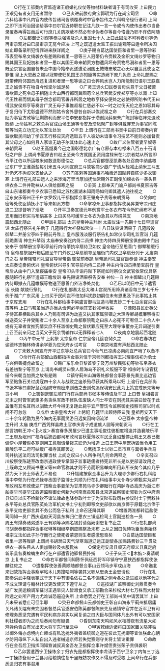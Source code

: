 <!-- { "loadSidebar": true } -->
　　○行在工部奏内官监造诸王府婚礼仪仗等物材料缺者请于有司收买  上曰民力正艰见有者支用无者暂停
　　○己亥进前滕府典宝郭珷为行在尚宝司丞
　　○命六科给事中凡内官内使传旨诸司皆须覆奏时中官奉旨传之六科輙令径行诸司  上闻之即下法司治因谕给事中曰尔官近侍职在记注凡朕一言一令或令内使传出者尔当备录覆奏再得旨而后可行庶几关防欺蔽不然必有诈伪者尔等自今恪谨乃职不许依阿随附
　　○左都御史刘观等奏决强盗及杀人重囚七十人  上曰此固法不可宥者尔等仍再审录观对曰已屡审录无冤今应决  上可之既退遣太监王振出谕观等曰适令所决囚姑止即备录所犯情罪进来朕详阅之
　　○庚子赐白葛达国使臣和者里一思等钞彩币表里布帛文绮袭衣有差赐和者里一思等三人冠带仍令赍敕及金织文绮纱罗等物归赐其国王及妃初和者里一思以其国王命来朝贡方物遭风坏舟贡物尽溺和者里一思等既至京言臣国自昔未至中国今始奉贡遂遭沦溺国王惓惓忠敬之心无以自达此使臣之罪惟  皇上大恩赦之赐以冠带使归见国王亦知臣等实造阙下庶几免责  上命礼部赐之冠带俾附邻国贡舟还复进和者里一思等谕之曰仓猝风水岂人力所能制归语尔王朕嘉王之诚贵不在物自今惟坚尔诚足矣
　　○广灵王逊火□民奏言毋失意于父日被苦毒欲置之死令母子相随出舍山西行都司冀图苟全总兵官武安侯郑亨等亦以闻  上知代王性暴而悯其母子然念都司官署非所居之地敕亨择安便处之必使得所贻书代王曰得武安侯郑亨等奏言广灵王母子事惟叔祖仁慈必不以一时之过伤天伦之恩如容其母子复归侍下尤彰盛德不然则姑令舍外思咎自新以俟叔祖之命
　　○行在兵部奏交阯为事官方政等征剿黎利而安平伯李安都指挥于瓒谢凤薛聚朱广陈封等临阵先退政败绩  上命姑宥之敕总兵官成山侯王通等令安及瓒凤聚广封等俱戴罪充为事官同陈智等当先立功无功以军法处治
　　○辛丑  上谓行在工部尚书吴中曰前日卿奏内官监欲取民间幼丁学匠艺行移应天府选取五千人彼幼未谙事令习技艺不能则必加督责其父母之心如何且人家谁无幼子尔其体此心速止之
　　○故广义伯管者妻早奴等来朝贡马
　　○赵王高燧奏今己之国彰德北京广有仓原存本府禄米八百五十石请归之户部  上谓尚书夏原吉曰赵王至亲今方就国正资用度禄米在北京者姑从所言即令平江伯以所运粮米如数送彰德偿之
　　○总兵官都督巫凯奏各处召商中纳盐粮辽东广宁卫淮浙盐每引米五斗大同宣府三斗故客商少趍广宁请从轻减止纳米三斗五升仍乞不拘资次支给从之
　　○苏门答剌等国通事冯哈撤还国陛辞自陈少冬衣御寒  上谓行在礼部曰远人之来涉海万里当厚加抚恤常赐外正副使加绵衣各一袭头目绵衣各二件并靴袜从人俱给御寒之服
　　○壬寅  上御奉天门谕户部尚书夏原吉等曰山东诸郡奏今岁农事已悉知之苏松嘉湖未知雨旸如何卿其遣人驰往视之
　　○辽东安乐等州正千户孛罗奴儿干都指挥佥事王肇舟子贵等来朝贡马
　　○癸卯哈密等处使臣镇抚小丁等来朝贡方物
　　○命掌凉州卫事都指挥使吴昇兼守凉州庄浪二卫提督哨了烟墩
　　○开平卫奏宣德元年例赏军士冬衣布花今所贮绵布不足支用而旧积买马布绢甚多  上曰买马可缓军士冬衣为急其以布绢兼支
　　○南京地震起西北随止
　　○甲辰礼部进  太宗皇帝神主升祔  太庙仪注一先期十七日早遣官诣  太庙行祭告礼午后于  几筵殿行大祥祭如常仪一十八日昧爽设酒果于  几筵殿设  御辇二并册宝亭四于殿前丹陛上  皇帝服浅淡服行祭告礼如常仪毕司礼监官诣  几筵前跪奏请  神主升辇诣  太庙奉安奏讫内侍二员捧  神主内侍四员捧册宝俱由殿中门出安奉于  御辇册宝亭彩亭前行内侍擎执伞扇侍卫如仪  皇帝随行至思善门  御辇稍缓行待  皇帝易祭服升辂后随至午门外仪卫伞扇前导至庙街门内仪卫伞扇分列于  太庙南门之右  皇帝降辂司礼监官导皇帝诣  御辇前奏跪  皇帝跪司礼监官跪奏请  神主奉安  太庙奏讫奏俯伏兴  皇帝俯伏兴导引官导前内侍二员捧  神主内侍四员捧册宝前行  皇帝后从由中门入至寝庙奉安  皇帝叩头毕诣丹陛下祭祀如时祭仪文武官依常仪具祭服随班行礼祭毕遣郑王瞻埈诣  奉先殿设酒果祭告安奉  神位一自  神主御辇出几筵殿内侍即撤去几筵帷幙等物送至思善门外洁净处焚化
　　○乙巳以明日中元节遣官诣  长陵  献陵行祭礼
　　○行在礼部奏太岳太和山宫观所用降真诸香每三岁七千斤例于湖广广东买用  上曰买于民间岂不倍加科扰朕初嗣位未有恩惠及下此事姑止其于京库支用
　　○行在礼科都给事中梁盛言御马监造马鞍支钞二千七百余锭买金箔等料  上曰马鞍虽当造亦当从俭何必华丽其支钞减半收买
　　○溧阳县民史英父子恃富暴横敺杀其乡人乃贿有司诬为劫盗又执其家属禁锢之大理寺卿胡概廉察得实械送英父子并受贿者二十余人至京上命都察院鞫之曰杀人必死不可宥但二十余人中或有无辜者宜推究情实庶不枉滥御史鞫之皆伏罪应死至大理寺审覆亦无异词遂引奏  上召至前亲问之当英父子死余罚输作以无罪释者七人
　　○夜南京地震起西北随止
　　○丙午中元节  上躬祭  太宗皇帝  仁宗皇帝几筵哀恸久之
　　○命右春坊右谕德林志翰林侍讲余学夔为应天府乡试考官
　　○南京地震有声起西北随止
　　○丁未敕大同宣府开平辽东等处总兵官曰今秋气已凉虏必南向宜严哨了以备不虞
　　○命行在兵部留山西都指挥佥事刘信于京师同都指挥王兴理事信初为勇士与兴俱善搏虎故留之
　　○赐广东乐会县黎首黎宁及万州黎民张初等钞布帛袭衣有差初黎宁等至京  上谓尚书胡濙曰黎人居海岛不识礼义叛服不常  祖宗时专设官抚绥今来朝当加赉之故有是赐
　　○镇守蓟州山海等处都督佥事陈景先奏比巡边官军至鲇鱼石关过虏寇四十余人与战败之追杀殆尽获其所乘马以归  上谕行在兵部尚书张本等曰虏好鼠窃但防守周密来则击之去则勿追保境安民此为上策宜戒景先等毋贪小利
　　○上罢朝退御左顺门行在兵部尚书张本等侍语及军卫  上曰昔  皇祖尝言元末之时管军武臣多务贪纵军政不修队伍废缺人问士卒安在则抚其夹袋曰皆在于此盖惟有其名耳所以驯致大坏今得无复踵此毙乎宜严警饬令监察御史按察司官以时点闸不可怠忽
　　○戊申  太宗皇帝大祥  上躬祀  几筵毕出顾侍臣曰我  皇祖再安天下二十余年躬勤为民今海内无事而灵游日远矣因呜咽流涕
　　○己酉奉  太宗皇帝神主升祔  太庙  庚戌广西凭祥县故土官李庆青子成遣族人圆等来朝贡马
　　○行在工部言初韩王冲＜火或＞奏宫眷多房屋少已遣主事毛俊往彼相度增造并造襄陵乐平二王府及岷州广福寺后狭西都司布政司言秋夏薄收军民乏食诏蹔停止韩王又奏已撤偏傍小屋若俟冬寒则用工愈艰请量拨夫匠仍为增造  上曰王府中屋既拆毁当令用工襄陵乐平二府可姑缓广福寺其即罢之
　　○鹰扬卫士以钞二贯市豆与鬻者争兵马司并执送法司法司拟罪当杖  上闻之叹曰小人所争利几何命两释之
　　○辛亥召四川按察使陈琏至改南京通政使专掌国子监事琏儒者持宪非所长是以吏部请改用之  上既命之又顾尚书蹇义等曰命官称其才则不劳而职易举向所用非所长矣今其庶几乎然为天下贤士师表尤不易也
　　○升福建按察佥事吕升为大理寺少卿行右礼科给事中李郁为行在光禄寺丞国子监博士刘顺为行在礼科给事中太仆寺少卿甄实为湖广布政司左布政使湖广按察佥事姜荣为甘肃苑马寺少卿黜行在鸿胪寺丞高庆为浙江市舶提举司提举江西道监察御史何新为河南嵩县知县北京道监察御史郭钦为汉中府洵县知县以庆不检新钦不谙法律故也降参政叶士宁为交阯布政司右参议时士宁赍敕往永平等处总兵官陈英处治军机文书士宁初到即移文吏部欲以南京俸于原籍北京俸于永平支给吏部言其不务公而急于私利  上命召还降其职
　　○增置两淮都转运盐使司同知一员广西庆远府天河县东禅归仁思农三镇巡检司土官副巡检各一员
　　○周王有燉奏诸弟遂平王有熲等承赐名锡封请诣阙谢恩复书止之
　　○行在礼部尚书胡濙奏都指挥佥事张琳等相继卒例应赐祭及未布  上从之因曰优待功臣当务始终  祖宗立法如此子孙守而行之使死者蒙恩则生者感激思奋矣
　　○白葛达国使臣和者里一思等陛辞  上谓尚书胡濙曰天气渐寒海道辽远正副使各加赐路费钞三千贯及绵衣一袭头目从人俱加赐钞及衣服靴袜
　　○保定府安肃县顺天府顺义县真定府新乐县各奏蝗蝻生命行在户部遣官驰驿督民扑捕
　　○壬子庆王＜木旃＞奏请朝京  上复书止之
　　○命右军都督同知陈怀佩征西将军印镇守宁夏狭西都指挥使张麟往佐之
　　○遣指挥使张善黄顺随都督佥事山云领马步军戍山海
　　○命迤北来归故指挥佥事察罕帖木儿男撞哈剌等袭其父职从忠勇王金忠请也
　　○行在礼部奏洪武中降表笺式于天下中有御名依右二名不偏讳之例今各处录进或以他字代之不成文理请与翰林计议更改使天下遵守从之
　　○巡按湖广监察御史刘鼎贯奏今湖广发民运粮调军征讨正遇旱灾人皆艰食又承工部勘合采杉松大材七万株而大材皆险远之处所产用力尤难诚恐逼迫失所  上命悉罢之行在工部尚书吴中请罢其半  上曰凡未采者悉止可但半耶
　　○癸丑命都督山云都御史王彰自山海永平蓟州抵居庸关凡诸关隘有未完固者督总兵官遂安伯陈英都督陈景先及诸镇守官并在近军卫有司修理务悉坚完遇有军民利病亦具实以闻复谕之曰大臣与国同体凡出外有可以安国家利社稷者即为之而后奏闻勿有疑畏
　　○昏刻东南天鸣如风水相搏夜有流星大如鸡弹色青白有光出天大将军东行至云中
　　○甲寅敕缘边诸将曰国家置关隘非独以御外侮亦虑境内亡赖或有私逸扰外夷者盖统御之道在彼此无扰卿等宜体朕此心朝夕防闲毋纵下人私自出入违者械送京师若失觉察则守关将士皆论重罪
　　○命故行在金吾后卫指挥同知笪诚叔真金吾左卫指挥佥事许斌侄贵张荣子贵俱袭职
　　○乙卯罢遣西宁卫操练余丁归农先是都指挥使李龙请于西宁卫余丁内每三丁选一丁操练备用于兰县月给粮饷往复千里既妨农作又不得及时受粮  上闻命行在兵部悉遣归农有事召用
